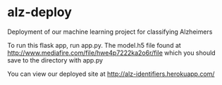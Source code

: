 # alz-deploy
Deployment of our machine learning project for classifying Alzheimers

To run this flask app, run app.py. The model.h5 file found at http://www.mediafire.com/file/hwe4p7222ka2o6r/file which you should save to the directory with app.py

You can view our deployed site at http://alz-identifiers.herokuapp.com/
